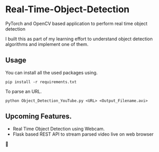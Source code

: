# Real-Time-Object-Detection
PyTorch and OpenCV based application to perform real time  object detection

I built this as part of my learning effort to understand object detection algorithms and implement one of them.

## Usage
You can install all the used packages using.
 
```pip install -r requirements.txt```

To parse an URL.

```python Object_Detection_YouTube.py <URL> <Output_Filename.avi>```

## Upcoming Features.
<ul>
    <li>Real Time Object Detection using Webcam.</li>
    <li>Flask based REST API to stream parsed video live on web browser</li>
</ul>

:blue_heart:
